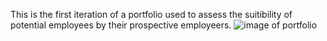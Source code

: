 This is the first iteration of a portfolio used to assess the suitibility of potential employees by their prospective employeers.
![image of portfolio](./assets/images/read-me.png)
